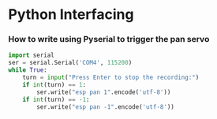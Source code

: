 # Python Interfacing 

### How to write using Pyserial to trigger the pan servo
```python
import serial
ser = serial.Serial('COM4', 115200)
while True:
    turn = input("Press Enter to stop the recording:")
    if int(turn) == 1:
        ser.write("esp pan 1".encode('utf-8'))
    if int(turn) == -1:
        ser.write("esp pan -1".encode('utf-8'))
```

